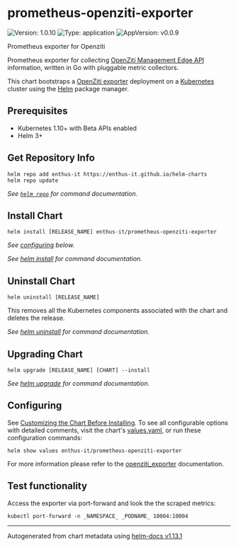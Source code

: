 # prometheus-openziti-exporter

![Version: 1.0.10](https://img.shields.io/badge/Version-1.0.10-informational?style=flat-square) ![Type: application](https://img.shields.io/badge/Type-application-informational?style=flat-square) ![AppVersion: v0.0.9](https://img.shields.io/badge/AppVersion-v0.0.9-informational?style=flat-square)

Prometheus exporter for Openziti

Prometheus exporter for collecting [OpenZiti Management Edge API](https://openziti.io/docs/reference/developer/api/) information,
written in Go with pluggable metric collectors.

This chart bootstraps a [OpenZiti exporter](https://github.com/enthus-it/openziti_exporter) deployment on a [Kubernetes](http://kubernetes.io) cluster using the [Helm](https://helm.sh) package manager.

## Prerequisites

- Kubernetes 1.10+ with Beta APIs enabled
- Helm 3+

## Get Repository Info

```console
helm repo add enthus-it https://enthus-it.github.io/helm-charts
helm repo update
```

_See [`helm repo`](https://helm.sh/docs/helm/helm_repo/) for command documentation._

## Install Chart

```console
helm install [RELEASE_NAME] enthus-it/prometheus-openziti-exporter
```

_See [configuring](#configuring) below._

_See [helm install](https://helm.sh/docs/helm/helm_install/) for command documentation._

## Uninstall Chart

```console
helm uninstall [RELEASE_NAME]
```

This removes all the Kubernetes components associated with the chart and deletes the release.

_See [helm uninstall](https://helm.sh/docs/helm/helm_uninstall/) for command documentation._

## Upgrading Chart

```console
helm upgrade [RELEASE_NAME] [CHART] --install
```

_See [helm upgrade](https://helm.sh/docs/helm/helm_upgrade/) for command documentation._

## Configuring

See [Customizing the Chart Before Installing](https://helm.sh/docs/intro/using_helm/#customizing-the-chart-before-installing). To see all configurable options with detailed comments, visit the chart's [values.yaml](./values.yaml), or run these configuration commands:

```console
helm show values enthus-it/prometheus-openziti-exporter
```

For more information please refer to the [openziti_exporter](https://github.com/enthus-it/openziti_exporter) documentation.

## Test functionality

Access the exporter via port-forward and look the the scraped metrics:

```console
kubectl port-forward -n _NAMESPACE_ _PODNAME_ 10004:10004
```

----------------------------------------------
Autogenerated from chart metadata using [helm-docs v1.13.1](https://github.com/norwoodj/helm-docs/releases/v1.13.1)

